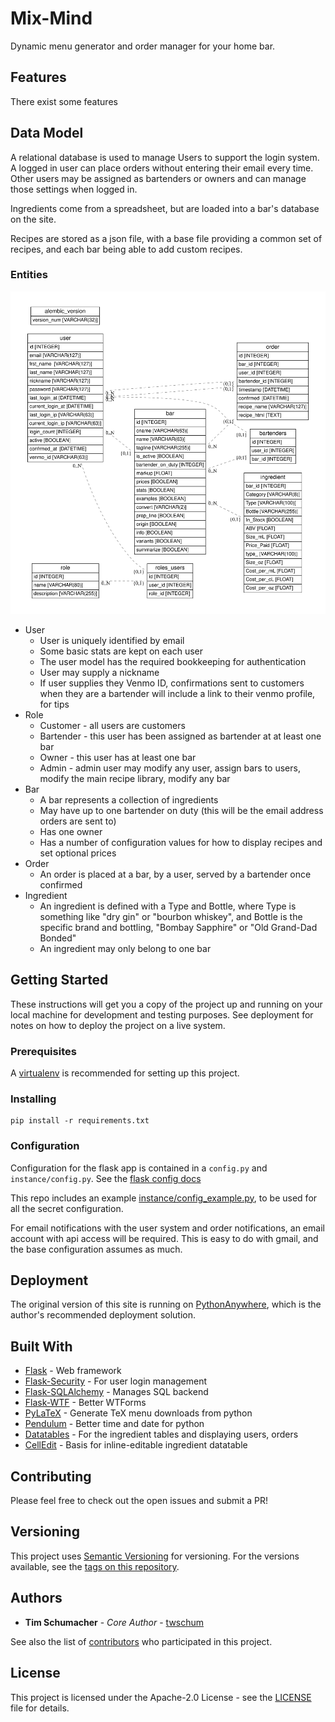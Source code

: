 # Mix-Mind

Dynamic menu generator and order manager for your home bar.

## Features

There exist some features

## Data Model

A relational database is used to manage Users to support the login system. A logged in user can place orders without entering their email every time. Other users may be assigned as bartenders or owners and can manage those settings when logged in.

Ingredients come from a spreadsheet, but are loaded into a bar's database on the site.

Recipes are stored as a json file, with a base file providing a common set of recipes, and each bar being able to add custom recipes.

### Entities
![Entity model](docs/erd.svg "Entity Relational Model")
- User
  - User is uniquely identified by email
  - Some basic stats are kept on each user
  - The user model has the required bookkeeping for authentication
  - User may supply a nickname
  - If user supplies they Venmo ID, confirmations sent to customers when they are a bartender will include a link to their venmo profile, for tips
- Role
  - Customer - all users are customers
  - Bartender - this user has been assigned as bartender at at least one bar
  - Owner - this user has at least one bar
  - Admin - admin user may modify any user, assign bars to users, modify the main recipe library, modify any bar
- Bar
  - A bar represents a collection of ingredients
  - May have up to one bartender on duty (this will be the email address orders are sent to)
  - Has one owner
  - Has a number of configuration values for how to display recipes and set optional prices
- Order
  - An order is placed at a bar, by a user, served by a bartender once confirmed
- Ingredient
  - An ingredient is defined with a Type and Bottle, where Type is something like "dry gin" or "bourbon whiskey", and Bottle is the specific brand and bottling, "Bombay Sapphire" or "Old Grand-Dad Bonded"
  - An ingredient may only belong to one bar

## Getting Started

These instructions will get you a copy of the project up and running on your local machine for development and testing purposes. See deployment for notes on how to deploy the project on a live system.

### Prerequisites

A [virtualenv](https://docs.python-guide.org/dev/virtualenvs/) is recommended for setting up this project.

### Installing

```
pip install -r requirements.txt
```

### Configuration

Configuration for the flask app is contained in a `config.py` and `instance/config.py`. See the [flask config docs](http://flask.pocoo.org/docs/1.0/config/)

This repo includes an example [instance/config_example.py](instance/config_example.py), to be used for all the secret configuration.

For email notifications with the user system and order notifications, an email account with api access will be required. This is easy to do with gmail, and the base configuration assumes as much.


## Deployment

The original version of this site is running on [PythonAnywhere](pythonanywhere.com), which is the author's recommended deployment solution.

## Built With

* [Flask](http://flask.pocoo.org/docs/1.0/patterns/) - Web framework
* [Flask-Security](https://pythonhosted.org/Flask-Security/) - For user login management
* [Flask-SQLAlchemy](http://flask-sqlalchemy.pocoo.org/2.3/) - Manages SQL backend
* [Flask-WTF](https://flask-wtf.readthedocs.io/en/stable/) - Better WTForms
* [PyLaTeX](https://jeltef.github.io/PyLaTeX/current/) - Generate TeX menu downloads from python
* [Pendulum](https://pendulum.eustace.io/) - Better time and date for python
* [Datatables](https://datatables.net/) - For the ingredient tables and displaying users, orders
* [CellEdit](https://github.com/ejbeaty/CellEdit) - Basis for inline-editable ingredient datatable

## Contributing

Please feel free to check out the open issues and submit a PR!

## Versioning

This project uses [Semantic Versioning](http://semver.org/) for versioning. For the versions available, see the [tags on this repository](https://github.com/twschum/mix-mind/tags).

## Authors

* **Tim Schumacher** - *Core Author* - [twschum](https://github.com/twschum)

See also the list of [contributors](https://github.com/twschum/mix-mind/contributors) who participated in this project.

## License

This project is licensed under the Apache-2.0 License - see the [LICENSE](LICENSE) file for details.

